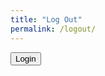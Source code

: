 ```yaml
---
title: "Log Out"
permalink: /logout/
---
```


<!-- Your logout content here -->
<button onclick="openLoginModal()">Login</button>

<script>
  // Netlify Identity script and event handling
  netlifyIdentity.on('login', user => {
    // Additional actions after login if needed
  });

  netlifyIdentity.on('logout', () => {
    // Additional actions after logout if needed
  });

  function openLoginModal() {
    netlifyIdentity.open('login');
  }
</script>
